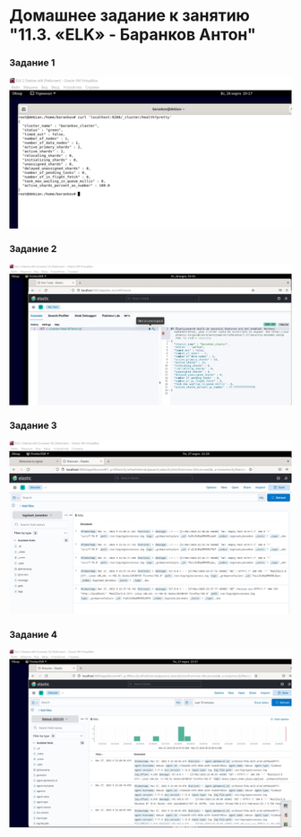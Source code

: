 # Домашнее задание к занятию "11.3. «ELK» - Баранков Антон"

### Задание 1
![Скриншот](img/1.jpg)

### Задание 2
![Скриншот](img/2.jpg)

### Задание 3
![Скриншот](img/3.jpg)

### Задание 4
![Скриншот](img/4.jpg)
